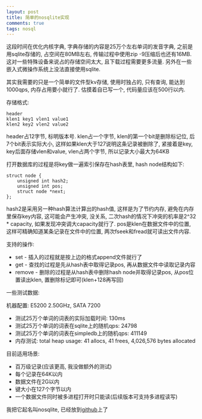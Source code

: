 ```yaml
---
layout: post
title: 简单的nosqlite实现
comments: true
tags: nosql
---
```


这段时间在优化内核字典, 字典存储的内容是25万个左右单词的发音字典, 之前是用sqlite存储的, 占空间在80MB左右, 传输过程中使用zip -9压缩后也还有16MB. 这对一些特殊设备来说占的存储空间太大, 且下载过程需要更多流量. 另外在一些嵌入式微操作系统上没法直接使用sqlite.

其实我需要的只是一个简单的文件型kv存储, 使用时独占的, 只有查询, 能达到1000qps, 内存占用要小就行了. 估摸着自已写一个, 代码量应该在500行以内.

存储格式:

    header
    klen1 key1 vlen1 value1
    klen2 key2 vlen2 value2

header占12字节, 标明版本号. klen占一个字节, klen的第一个bit是删除标记位, 后7个bit表示实际大小, 这样如果klen大于127说明这条记录被删除了, 紧接着是key, key后面存储vlen和value, vlen占两个字节, 所以记录大小最大为64KB

打开数据库的过程是将key做一遍索引保存在hash表里, hash node结构如下:

    struct node {
        unsigned int hash2;
        unsigned int pos;
        struct node *next;
    };

hash2是采用另一种hash算法计算出的hash值, 这样是为了节约内存, 避免在内存里保存key内容, 这可能会产生冲突, 没关系, 二次hash的情况下冲突的机率是2^32 * capacity, 如果发现冲突调大capacity就行了. pos是klen在数据文件中的位置, 这样可精确知道某条记录在文件中的位置, 两次fseek和fread就可读出文件内容.

支持的操作:

* set - 插入的过程就是按上边的格式append文件就行了
* get - 查找的过程是先从hash表中取得记录pos, 再从数据文件中读取记录内容
* remove - 删除的过程是从hash表中删除hash node并取得记录pos, 从pos位置读出klen, 置删除标记即可(klen+128再写回)

一些测试数据:

机器配置: E5200 2.50GHz, SATA 7200

* 测试25万个单词的词表的实际加载时间: 130ms
* 测试25万个单词的词表在sqlite上的随机qps: 24798
* 测试25万个单词的词表在simpledb上的随机qps: 411149
* 内存测试: total heap usage: 41 allocs, 41 frees, 4,026,576 bytes allocated

目前适用场景:

* 百万级记录(应该更高, 我没做额外的测试)
* 每个记录在64K以内
* 数据文件在2G以内
* 键大小在127个字节以内
* 一个数据文件同时被多进程打开时只能读(后续版本可支持多进程读写)

我把它起名叫nosqlite, 已经放到<a href="https://github.com/ashun/nosqlite">github</a>上了
